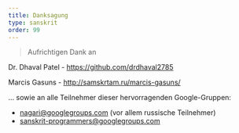 ```yaml
---
title: Danksagung
type: sanskrit
order: 99
---
```


> Aufrichtigen Dank an


Dr. Dhaval Patel - https://github.com/drdhaval2785

Marcis Gasuns - http://samskrtam.ru/marcis-gasuns/

... sowie an alle Teilnehmer dieser hervorragenden Google-Gruppen:

- nagari@googlegroups.com (vor allem russische Teilnehmer)
- sanskrit-programmers@googlegroups.com

